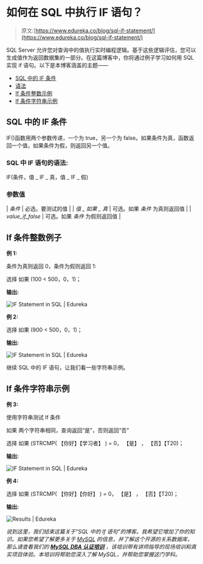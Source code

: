 # 如何在 SQL 中执行 IF 语句？

> 原文:[https://www.edureka.co/blog/sql-if-statement/](https://www.edureka.co/blog/sql-if-statement/)

SQL Server 允许您对查询中的值执行实时编程逻辑。基于这些逻辑评估，您可以生成值作为返回数据集的一部分。在这篇博客中，你将通过例子学习如何用 SQL 实现 if 语句。以下是本博客涵盖的主题——

*   [SQL 中的 IF 条件](#IfconditioninSQL)
*   [语法](#syntax)
*   [If 条件整数示例](#int)
*   [If 条件字符串示例](#string)

## **SQL 中的 IF 条件**

IF()函数用两个参数传递，一个为 true，另一个为 false。如果条件为真，函数返回一个值，如果条件为假，则返回另一个值。

### **SQL 中 IF 语句的语法:**

IF(条件，值 _ IF _ 真，值 _ IF _ 假)

### **参数值**

| *条件* | 必选。要测试的值 |
| *值 _ 如果 _ 真* | 可选。如果 *条件* 为真则返回值 |
| *value_if_false* | 可选。如果 *条件* 为假则返回值 |

## ****If 条件整数例子****

**例 1:**

条件为真则返回 0，条件为假则返回 1:

选择 如果 (100 < 500，0，1)；

**输出:**

![IF Statement in SQL | Edureka](../Images/b06483937f64d5ba738097aabb641921.png)

**例 2:**

选择 如果 (900 < 500，0，1)；

**输出:**

![IF Statement in SQL | Edureka](../Images/3b661dd1673d20a83b779e4763ee7f55.png)

继续 SQL 中的 IF 语句，让我们看一些字符串示例。

## **If 条件字符串示例**

**例 3:**

使用字符串测试 If 条件

如果 两个字符串相同，查询返回“是”，否则返回“否”

选择 如果 (STRCMP( 【你好】【学习者】 ) = 0， 【是】 ， 【否】【T20)；

**输出:**

![IF Statement in SQL | Edureka](../Images/a4bf866b08d60106b2851fb531e27d50.png)

**例 4:**

选择 如果 (STRCMP( 【你好】【你好】 ) = 0， 【是】 ， 【否】【T20)；

**输出:**

![Results | Edureka](../Images/257ebd90a9b6f875ae620bd98d240d1c.png)

*说到这里，我们结束这篇关于“SQL 中的 If 语句”的博客。我希望它增加了你的知识。如果您希望了解更多关于 [MySQL](https://www.edureka.co/blog/what-is-mysql/) 的信息，并了解这个开源的关系数据库，那么请查看我们的 **[MySQL DBA 认证培训](https://www.edureka.co/mysql-dba)** ，该培训带有讲师指导的现场培训和真实项目体验。本培训将帮助您深入了解 MySQL，并帮助您掌握这门学科。*